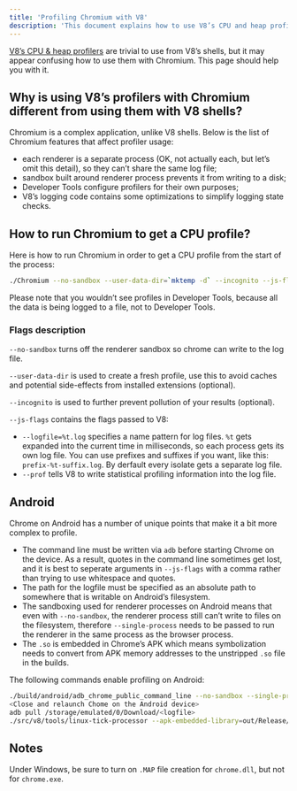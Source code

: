 ```yaml
---
title: 'Profiling Chromium with V8'
description: 'This document explains how to use V8’s CPU and heap profilers with Chromium.'
---
```

[V8’s CPU & heap profilers](/docs/profile) are trivial to use from V8’s shells, but it may appear confusing how to use them with Chromium. This page should help you with it.

## Why is using V8’s profilers with Chromium different from using them with V8 shells?

Chromium is a complex application, unlike V8 shells. Below is the list of Chromium features that affect profiler usage:

- each renderer is a separate process (OK, not actually each, but let’s omit this detail), so they can’t share the same log file;
- sandbox built around renderer process prevents it from writing to a disk;
- Developer Tools configure profilers for their own purposes;
- V8’s logging code contains some optimizations to simplify logging state checks.

## How to run Chromium to get a CPU profile?

Here is how to run Chromium in order to get a CPU profile from the start of the process:

```bash
./Chromium --no-sandbox --user-data-dir=`mktemp -d` --incognito --js-flags='--prof'
```

Please note that you wouldn’t see profiles in Developer Tools, because all the data is being logged to a file, not to Developer Tools.

### Flags description

`--no-sandbox` turns off the renderer sandbox so chrome can write to the log file.

`--user-data-dir` is used to create a fresh profile, use this to avoid caches and potential side-effects from installed extensions (optional).

`--incognito` is used to further prevent pollution of your results (optional).

`--js-flags` contains the flags passed to V8:

- `--logfile=%t.log` specifies a name pattern for log files. `%t` gets expanded into the current time in milliseconds, so each process gets its own log file. You can use prefixes and suffixes if you want, like this: `prefix-%t-suffix.log`. By derfault every isolate gets a separate log file.
- `--prof` tells V8 to write statistical profiling information into the log file.

## Android

Chrome on Android has a number of unique points that make it a bit more complex to profile.

- The command line must be written via `adb` before starting Chrome on the device. As a result, quotes in the command line sometimes get lost, and it is best to seperate arguments in `--js-flags` with a comma rather than trying to use whitespace and quotes.
- The path for the logfile must be specified as an absolute path to somewhere that is writable on Android’s filesystem.
- The sandboxing used for renderer processes on Android means that even with `--no-sandbox`, the renderer process still can’t write to files on the filesystem, therefore `--single-process` needs to be passed to run the renderer in the same process as the browser process.
- The `.so` is embedded in Chrome’s APK which means symbolization needs to convert from APK memory addresses to the unstripped `.so` file in the builds.

The following commands enable profiling on Android:

```bash
./build/android/adb_chrome_public_command_line --no-sandbox --single-process --js-flags='--logfile=/storage/emulated/0/Download/%t.log,--prof'
<Close and relaunch Chome on the Android device>
adb pull /storage/emulated/0/Download/<logfile>
./src/v8/tools/linux-tick-processor --apk-embedded-library=out/Release/lib.unstripped/libchrome.so --preprocess <logfile>
```

## Notes

Under Windows, be sure to turn on `.MAP` file creation for `chrome.dll`, but not for `chrome.exe`.
